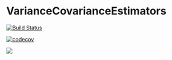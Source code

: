 # VarianceCovarianceEstimators

[![Build Status](https://api.travis-ci.org/JuliaEconometrics/VarianceCovarianceEstimators.jl.svg?branch=master)](https://api.travis-ci.org/JuliaEconometrics/VarianceCovarianceEstimators.jl.svg?branch=master)

[![codecov](https://codecov.io/gh/JuliaEconometrics/VarianceCovarianceEstimators.jl/branch/master/graph/badge.svg)](https://codecov.io/gh/JuliaEconometrics/VarianceCovarianceEstimators.jl)

[![](https://img.shields.io/badge/docs-latest-blue.svg)](https://JuliaEconometrics.github.io/VarianceCovarianceEstimators.jl/latest)
